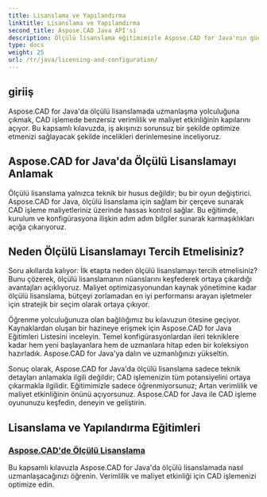 ```yaml
---
title: Lisanslama ve Yapılandırma
linktitle: Lisanslama ve Yapılandırma
second_title: Aspose.CAD Java API'si
description: Ölçülü lisanslama eğitimimizle Aspose.CAD for Java'nın gücünün kilidini açın. Gelişmiş üretkenlik için CAD işlemeyi verimli ve uygun maliyetli bir şekilde optimize edin.
type: docs
weight: 25
url: /tr/java/licensing-and-configuration/
---
```

## giriiş

Aspose.CAD for Java'da ölçülü lisanslamada uzmanlaşma yolculuğuna çıkmak, CAD işlemede benzersiz verimlilik ve maliyet etkinliğinin kapılarını açıyor. Bu kapsamlı kılavuzda, iş akışınızı sorunsuz bir şekilde optimize etmenizi sağlayacak şekilde incelikleri derinlemesine inceliyoruz.

## Aspose.CAD for Java'da Ölçülü Lisanslamayı Anlamak

Ölçülü lisanslama yalnızca teknik bir husus değildir; bu bir oyun değiştirici. Aspose.CAD for Java, ölçülü lisanslama için sağlam bir çerçeve sunarak CAD işleme maliyetleriniz üzerinde hassas kontrol sağlar. Bu eğitimde, kurulum ve konfigürasyona ilişkin adım adım bilgiler sunarak karmaşıklıkları açığa çıkarıyoruz.

## Neden Ölçülü Lisanslamayı Tercih Etmelisiniz?

Soru akıllarda kalıyor: İlk etapta neden ölçülü lisanslamayı tercih etmelisiniz? Bunu çözerek, ölçülü lisanslamanın nüanslarını keşfederek ortaya çıkardığı avantajları açıklıyoruz. Maliyet optimizasyonundan kaynak yönetimine kadar ölçülü lisanslama, bütçeyi zorlamadan en iyi performansı arayan işletmeler için stratejik bir seçim olarak ortaya çıkıyor.

Öğrenme yolculuğunuza olan bağlılığımız bu kılavuzun ötesine geçiyor. Kaynaklardan oluşan bir hazineye erişmek için Aspose.CAD for Java Eğitimleri Listesini inceleyin. Temel konfigürasyonlardan ileri tekniklere kadar hem yeni başlayanlara hem de uzmanlara hitap eden bir koleksiyon hazırladık. Aspose.CAD for Java'ya dalın ve uzmanlığınızı yükseltin.

Sonuç olarak, Aspose.CAD for Java'da ölçülü lisanslama sadece teknik detayları anlamakla ilgili değildir; CAD işlemenizin tüm potansiyelini ortaya çıkarmakla ilgilidir. Eğitimimizle sadece öğrenmiyorsunuz; Artan verimlilik ve maliyet etkinliğinin önünü açıyorsunuz. Aspose.CAD for Java ile CAD işleme oyununuzu keşfedin, deneyin ve geliştirin.
## Lisanslama ve Yapılandırma Eğitimleri
### [Aspose.CAD'de Ölçülü Lisanslama](./metered-licensing-in-aspose-cad/)
Bu kapsamlı kılavuzla Aspose.CAD for Java'da ölçülü lisanslamada nasıl uzmanlaşacağınızı öğrenin. Verimlilik ve maliyet etkinliği için CAD işlemenizi optimize edin.
